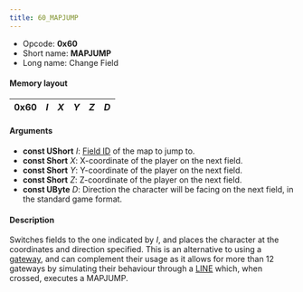 ```yaml
---
title: 60_MAPJUMP
---
```


- Opcode: **0x60**
- Short name: **MAPJUMP**
- Long name: Change Field

#### Memory layout

| 0x60 | *I* | *X* | *Y* | *Z* | *D* |
|------|-----|-----|-----|-----|-----|

#### Arguments

- **const UShort** *I*: [Field ID](../../Field_List) of the map to jump to.
- **const Short** *X*: X-coordinate of the player on the next field.
- **const Short** *Y*: Y-coordinate of the player on the next field.
- **const Short** *Z*: Z-coordinate of the player on the next field.
- **const UByte** *D*: Direction the character will be facing on the next field, in the standard game format.

#### Description

Switches fields to the one indicated by *I*, and places the character at the coordinates and direction specified. This is an alternative to using a [gateway](FF7/Field/3D_Related "wikilink"), and can complement their usage as it allows for more than 12 gateways by simulating their behaviour through a [LINE](D0_LINE) which, when crossed, executes a MAPJUMP.
